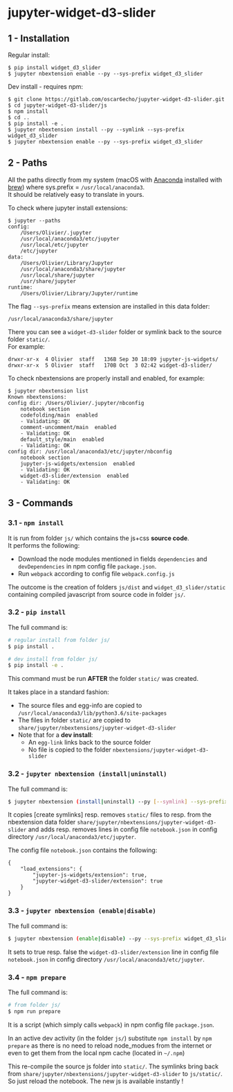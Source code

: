 # jupyter-widget-d3-slider

## 1 - Installation

Regular install:

    $ pip install widget_d3_slider
    $ jupyter nbextension enable --py --sys-prefix widget_d3_slider


Dev install - requires npm:

    $ git clone https://gitlab.com/oscar6echo/jupyter-widget-d3-slider.git
    $ cd jupyter-widget-d3-slider/js
    $ npm install
    $ cd ..
    $ pip install -e .
    $ jupyter nbextension install --py --symlink --sys-prefix widget_d3_slider
    $ jupyter nbextension enable --py --sys-prefix widget_d3_slider


## 2 - Paths

All the paths directly from my system (macOS with [Anaconda](https://www.anaconda.com/what-is-anaconda/) installed with [brew](https://brew.sh/)) where sys.prefix = `/usr/local/anaconda3`.  
It should be relatively easy to translate in yours.  


To check where jupyter install extensions:

    $ jupyter --paths
    config:
        /Users/Olivier/.jupyter
        /usr/local/anaconda3/etc/jupyter
        /usr/local/etc/jupyter
        /etc/jupyter
    data:
        /Users/Olivier/Library/Jupyter
        /usr/local/anaconda3/share/jupyter
        /usr/local/share/jupyter
        /usr/share/jupyter
    runtime:
        /Users/Olivier/Library/Jupyter/runtime

The flag `--sys-prefix` means extension are installed in this data folder:

    /usr/local/anaconda3/share/jupyter

There you can see a `widget-d3-slider` folder or symlink back to the source folder `static/`.  
For example:

    drwxr-xr-x  4 Olivier  staff   136B Sep 30 18:09 jupyter-js-widgets/
    drwxr-xr-x  5 Olivier  staff   170B Oct  3 02:42 widget-d3-slider/

To check nbextensions are properly install and enabled, for example:

    $ jupyter nbextension list
    Known nbextensions:
    config dir: /Users/Olivier/.jupyter/nbconfig
        notebook section
        codefolding/main  enabled 
        - Validating: OK
        comment-uncomment/main  enabled 
        - Validating: OK
        default_style/main  enabled 
        - Validating: OK
    config dir: /usr/local/anaconda3/etc/jupyter/nbconfig
        notebook section
        jupyter-js-widgets/extension  enabled 
        - Validating: OK
        widget-d3-slider/extension  enabled 
        - Validating: OK

## 3 - Commands

### 3.1 - `npm install`

It is run from folder `js/` which contains the js+css **source code**.  
It performs the following:
+ Download the node modules mentioned in fields `dependencies` and `devDependencies` in npm config file `package.json`.
+ Run `webpack` according to config file `webpack.config.js`

The outcome is the creation of folders `js/dist` and `widget_d3_slider/static` containing compiled javascript from source code in folder `js/`.

### 3.2 - `pip install`

The full command is:
```bash
# regular install from folder js/
$ pip install .

# dev install from folder js/
$ pip install -e .
```

This command must be run **AFTER** the folder `static/` was created.

It takes place in a standard fashion:
+ The source files and egg-info are copied to `/usr/local/anaconda3/lib/python3.6/site-packages`
+ The files in folder `static/` are copied to `share/jupyter/nbextensions/jupyter-widget-d3-slider`
+ Note that for a **dev install**:
    + An `egg-link` links back to the source folder
    + No file is copied to the folder `nbextensions/jupyter-widget-d3-slider`

### 3.2 - `jupyter nbextension (install|uninstall)`

The full command is:
```bash
$ jupyter nbextension (install|uninstall) --py [--symlink] --sys-prefix widget_d3_slider
```

It copies [create symlinks] resp. removes `static/` files to resp. from the nbextension data folder `share/jupyter/nbextensions/jupyter-widget-d3-slider` and adds resp. removes lines in config file `notebook.json` in config directory `/usr/local/anaconda3/etc/jupyter`.

The config file `notebook.json` contains the following:

    {
        "load_extensions": {
            "jupyter-js-widgets/extension": true,
            "jupyter-widget-d3-slider/extension": true
        }
    }


### 3.3 - `jupyter nbextension (enable|disable)`

The full command is:
```bash
$ jupyter nbextension (enable|disable) --py --sys-prefix widget_d3_slider
```

It sets to true resp. false the `widget-d3-slider/extension` line in config file `notebook.json` in config directory `/usr/local/anaconda3/etc/jupyter`.

### 3.4 - `npm prepare`

The full command is:
```bash
# from folder js/
$ npm run prepare
```
It is a script (which simply calls `webpack`) in npm config file `package.json`.  

In an active dev activity (in the folder `js/`) substitute `npm install` by `npm prepare` as there is no need to reload node_modues from the internet or even to get them from the local npm cache (located in `~/.npm`)

This re-compile the source js folder into `static/`. The symlinks bring back from `share/jupyter/nbextensions/jupyter-widget-d3-slider` to `js/static/`. So just reload the notebook. The new js is available instantly !


